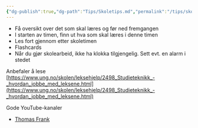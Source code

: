 ```yaml
---
{"dg-publish":true,"dg-path":"Tips/Skoletips.md","permalink":"/tips/skoletips/"}
---
```


- Få oversikt over det som skal læres og før ned fremgangen
- I starten av timen, finn ut hva som skal læres i denne timen
- Les fort gjennom etter skoletimen
- Flashcards
- Når du gjør skolearbeid, ikke ha klokka tilgjengelig. Sett evt. en alarm i stedet

Anbefaler å lese [https://www.ung.no/skolen/leksehjelp/2498_Studieteknikk_-_hvordan_jobbe_med_leksene.html](https://www.ung.no/skolen/leksehjelp/2498_Studieteknikk_-_hvordan_jobbe_med_leksene.html)

Gode YouTube-kanaler
- [Thomas Frank](https://www.youtube.com/@Thomasfrank)
